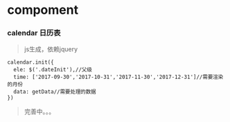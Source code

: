 # compoment
### calendar 日历表
>js生成，依赖jquery

    calendar.init({
      ele: $('.dateInit'),//父级
      time: ['2017-09-30','2017-10-31','2017-11-30','2017-12-31']//需要渲染的月份
      data: getData//需要处理的数据
    })

> 完善中。。。
